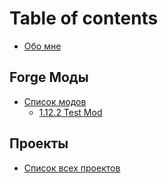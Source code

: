 # Table of contents

* [Обо мне](README.md)

## Forge Моды <a id="forge-mods"></a>

* [Список модов](forge-mods/spisok-modov/README.md)
  * [1.12.2 Test Mod](forge-mods/spisok-modov/1.12.2-test-mod.md)

## Проекты <a id="projects"></a>

* [Список всех проектов](projects/all-projects.md)

